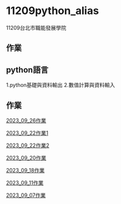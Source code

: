 # 11209python_alias

11209台北市職能發展學院
## 作業

## python語言
1.python基礎與資料輸出
2.數值計算與資料輸入

## 作業
[2023_09_26作業](https://github.com/aliasting/11209python_alias/blob/main/20230926%E4%BD%9C%E6%A5%AD.ipynb)

[2023_09_22作業1](https://github.com/aliasting/11209python_alias/blob/main/lesson8_%E4%BD%9C%E6%A5%AD.ipynb)

[2023_09_22作業2](https://github.com/aliasting/11209python_alias/blob/main/lesson9_3%E4%BD%9C%E6%A5%AD.ipynb)

[2023_09_20作業](https://github.com/aliasting/11209python_alias/blob/main/lesson7_2.ipynb)

[2023_09_18作業](https://github.com/aliasting/11209python_alias/blob/main/lesson6_2.ipynb)

[2023_09_11作業](https://github.com/aliasting/11209python_alias/tree/main/2023_09_11%E4%BD%9C%E6%A5%AD)

[2023_09_07作業](https://github.com/aliasting/11209python_alias/tree/main/2023_09_07%E4%BD%9C%E6%A5%AD)


